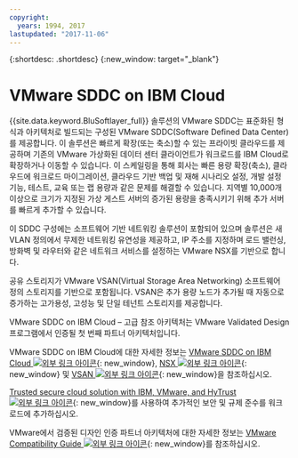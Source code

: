 ```yaml
---
copyright:
  years: 1994, 2017
lastupdated: "2017-11-06"
---
```


{:shortdesc: .shortdesc}
{:new_window: target="_blank"}


# VMware SDDC on IBM Cloud

{{site.data.keyword.BluSoftlayer_full}} 솔루션의 VMware SDDC는 표준화된 형식과 아키텍처로 빌드되는 구성된 VMware SDDC(Software Defined Data Center)를 제공합니다. 이 솔루션은 빠르게 확장(또는 축소)할 수 있는 프라이빗 클라우드를 제공하며 기존의 VMware 가상화된 데이터 센터 클라이언트가 워크로드를 IBM Cloud로 확장하거나 이동할 수 있습니다. 이 스케일링을 통해 회사는 빠른 용량 확장(축소), 클라우드에 워크로드 마이그레이션, 클라우드 기반 백업 및 재해 시나리오 설정, 개발 설정 기능, 테스트, 교육 또는 랩 용량과 같은 문제를 해결할 수 있습니다. <!--By exploiting the operational benefits and agility of IBM Cloud with the ability to expand or contract the environment to meet the business needs.--> 지역별 10,000개 이상으로 크기가 지정된 가상 게스트 서버의 증가된 용량을 충족시키기 위해 추가 서버를 빠르게 추가할 수 있습니다. 

이 SDDC 구성에는 소프트웨어 기반 네트워킹 솔루션이 포함되어 있으며 솔루션은 새 VLAN 정의에서 무제한 네트워킹 유연성을 제공하고, IP 주소를 지정하며 로드 밸런싱, 방화벽 및 라우터와 같은 네트워크 서비스를 설정하는 VMware NSX를 기반으로 합니다. 

공유 스토리지가 VMware VSAN(Virtual Storage Area Networking) 소프트웨어 정의 스토리지를 기반으로 포함됩니다. VSAN은 추가 용량 노드가 추가될 때 자동으로 증가하는 고가용성, 고성능 및 단일 테넌트 스토리지를 제공합니다. 

VMware SDDC on IBM Cloud – 고급 참조 아키텍처는 VMware Validated Design 프로그램에서 인증될 첫 번째 파트너 아키텍처입니다. 

VMware SDDC on IBM Cloud에 대한 자세한 정보는 [VMware SDDC on IBM Cloud ![외부 링크 아이콘](../../icons/launch-glyph.svg "외부 링크 아이콘")](http://wpc.c320.edgecastcdn.net/00C320/VMware%20SDDC%20on%20IBM%20Cloud%20-%20Advanced%20v1.1.pdf){: new_window}, [NSX ![외부 링크 아이콘](../../icons/launch-glyph.svg "외부 링크 아이콘")](https://www.vmware.com/products/nsx){: new_window} 및 [VSAN ![외부 링크 아이콘](../../icons/launch-glyph.svg "외부 링크 아이콘")](https://www.vmware.com/products/virtual-san){: new_window}을 참조하십시오.

[Trusted secure cloud solution with IBM, VMware, and HyTrust ![외부 링크 아이콘](../../icons/launch-glyph.svg "외부 링크 아이콘")](http://wpc.c320.edgecastcdn.net/00C320/DeploymentGuide_IBM_Intel_HyTrust_VMware_v1%200.pdf){: new_window}를 사용하여 추가적인 보안 및 규제 준수를 워크로드에 추가하십시오.

VMware에서 검증된 디자인 인증 파트너 아키텍처에 대한 자세한 정보는 [VMware Compatibility Guide ![외부 링크 아이콘](../../icons/launch-glyph.svg "외부 링크 아이콘")](http://www.vmware.com/resources/compatibility/vcl/cpa.php){: new_window}를 참조하십시오. 
